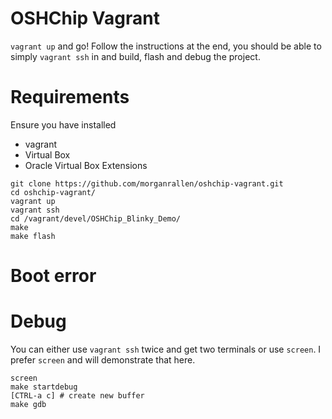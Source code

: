 # OSHChip Vagrant
`vagrant up` and go! Follow the instructions at the end, you should be able to
simply `vagrant ssh` in and build, flash and debug the project.

# Requirements
Ensure you have installed
* vagrant
* Virtual Box
* Oracle Virtual Box Extensions

```
git clone https://github.com/morganrallen/oshchip-vagrant.git
cd oshchip-vagrant/
vagrant up
vagrant ssh
cd /vagrant/devel/OSHChip_Blinky_Demo/
make
make flash
```

# Boot error

# Debug

You can either use `vagrant ssh` twice and get two terminals or use `screen`.
I prefer `screen` and will demonstrate that here.

```
screen
make startdebug
[CTRL-a c] # create new buffer
make gdb
```
